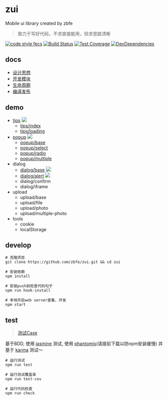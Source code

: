 # zui

Mobile ui library created by zbfe

> 致力于写好代码，不求直接能用，但求思路清晰

[![code style fecs](https://img.shields.io/badge/code%20style-fecs-brightgreen.svg)](https://github.com/ecomfe/fecs)
[![Build Status](https://travis-ci.org/zbfe/zui.svg?branch=master)](https://travis-ci.org/zbfe/zui)
[![Test Coverage](https://img.shields.io/coveralls/zbfe/zui/master.svg)](https://coveralls.io/r/zbfe/zui)
[![DevDependencies](https://img.shields.io/david/dev/zbfe/zui.svg?style=flat)](https://david-dm.org/zbfe/zui#info=devDependencies)

## docs

* [设计思想](docs/design-idea.md)
* [开发模块](docs/quick-start.md)
* [生命周期](docs/life-cycle.md)
* [编译发布](docs/release.md)

## demo

* [tips](src/tips/README.md) ![](http://progressed.io/bar/95)
    * [tips/index](src/tips/README.md#tips/index)
    * [tips/loading](src/tips/README.md#tips/loading)
* [popup](src/popup/README.md) ![](http://progressed.io/bar/90)
    * [popup/base](src/popup/README.md#popup/base)
    * [popup/select](src/popup/README.md#popup/select)
    * [popup/radio](src/popup/README.md#popup/radio)
    * [popup/multiple](src/popup/README.md#popup/multiple)
* dialog
    * [dialog/base](src/dialog/README.md#dialog/base) ![](http://progressed.io/bar/70)
    * [dialog/alert](src/dialog/README.md#dialog/alert) ![](http://progressed.io/bar/30)
    * dialog/confirm
    * dialog/iframe
* upload
    * upload/base
    * upload/file
    * upload/photo
    * upload/multiple-photo
* tools
    * cookie
    * localStorage

## develop

```shell
# 克隆项目
git clone https://github.com/zbfe/zui.git && cd zui

# 安装依赖
npm install

# 安装push前检查代码勾子
npm run hook-install

# 本地开启web server查看、开发
npm start
```

## test

> [测试Case](test/index.html)

基于BDD, 使用 [jasmine](https://jasmine.github.io/) 测试, 使用 [phantomjs](http://phantomjs.org/)(请提前下载以防npm安装缓慢) 并基于 [karma](https://karma-runner.github.io/) 测试～

```shell
# 运行测试
npm run test

# 运行测试覆盖率
npm run test-cov

# 运行代码检查
npm run check
```